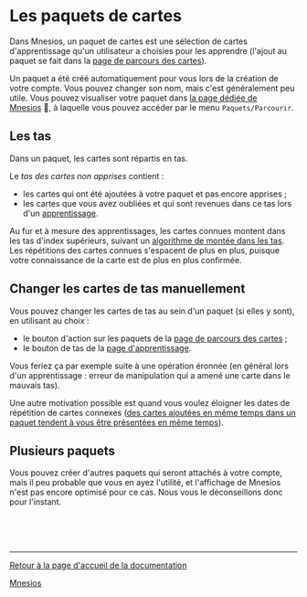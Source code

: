 ﻿# Les paquets de cartes

Dans Mnesios, un paquet de cartes est une sélection de cartes d'apprentissage qu'un utilisateur a choisies pour les apprendre (l'ajout au paquet se fait dans la [page de parcours des cartes](/search)).

Un paquet a été créé automatiquement pour vous lors de la création de votre compte. Vous pouvez changer son nom, mais c'est généralement peu utile. Vous pouvez visualiser votre paquet dans [la page dédiée de Mnesios](https://www.mnesios.com/Decks)&nbsp;🐘, à laquelle vous pouvez accéder par le menu `Paquets/Parcourir`.

## Les tas

Dans un paquet, les cartes sont répartis en tas.

Le _tas des cartes non apprises_ contient :

- les cartes qui ont été ajoutées à votre paquet et pas encore apprises ;
- les cartes que vous avez oubliées et qui sont revenues dans ce tas lors d'un [apprentissage](/learn).

Au fur et à mesure des apprentissages, les cartes connues montent dans les tas d'index supérieurs, suivant un [algorithme de montée dans les tas](/heaping). Les répétitions des cartes connues s'espacent de plus en plus, puisque votre connaissance de la carte est de plus en plus confirmée.

## Changer les cartes de tas manuellement

Vous pouvez changer les cartes de tas au sein d'un paquet (si elles y sont), en utilisant au choix :

- le bouton d'action sur les paquets <i class="fas fa-inbox"></i> de la [page de parcours des cartes](/search) ;
- le bouton de tas de la [page d'apprentissage](/learn).

Vous feriez ça par exemple suite à une opération éronnée (en général lors d'un apprentissage : erreur de manipulation qui a amené une carte dans le mauvais tas).

Une autre motivation possible est quand vous voulez éloigner les dates de répétition de cartes connexes ([des cartes ajoutées en même temps dans un paquet tendent à vous être présentées en même temps](/heaping)).

## Plusieurs paquets

Vous pouvez créer d'autres paquets qui seront attachés à votre compte, mais il peu probable que vous en ayez l'utilité, et l'affichage de Mnesios n'est pas encore optimisé pour ce cas. Nous vous le déconseillons donc pour l'instant.

<br/>
<br/>
<br/>

---

[Retour à la page d'accueil de la documentation](/)

[Mnesios](https://www.mnesios.com/)
